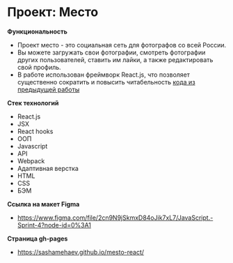 # Проект: Место

**Функциональность**
* Проект место - это социальная сеть для фотографов со всей России.
* Вы можете загружать свои фотографии, смотреть фотографии других пользователей, ставить им лайки, а также редактировать свой профиль.
* В работе использован фреймворк React.js, что позволяет существенно сократить и повысить читабельность [кода из предыдущей работы](https://github.com/sashamehaev/mesto)

**Стек технологий**
* React.js
* JSX
* React hooks
* ООП
* Javascript
* API
* Webpack
* Адаптивная верстка
* HTML
* CSS
* БЭМ

**Ссылка на макет Figma**
* https://www.figma.com/file/2cn9N9jSkmxD84oJik7xL7/JavaScript.-Sprint-4?node-id=0%3A1

**Страница gh-pages**
* https://sashamehaev.github.io/mesto-react/
